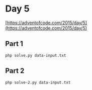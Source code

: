 # Day 5

[https://adventofcode.com/2015/day/5](https://adventofcode.com/2015/day/5)

## Part 1

```
php solve.py data-input.txt
```

## Part 2

```
php solve-2.py data-input.txt
```
